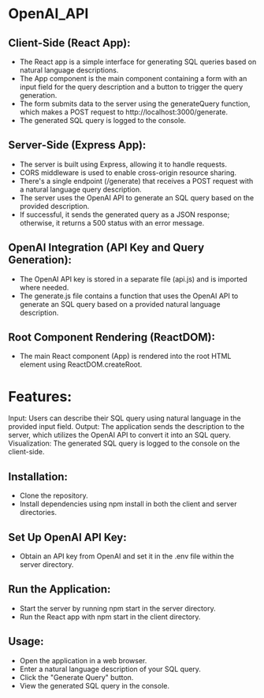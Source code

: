 # OpenAI_API

## Client-Side (React App):
- The React app is a simple interface for generating SQL queries based on natural language descriptions.
- The App component is the main component containing a form with an input field for the query description and a button to trigger the query generation.
- The form submits data to the server using the generateQuery function, which makes a POST request to http://localhost:3000/generate.
- The generated SQL query is logged to the console.

## Server-Side (Express App):
- The server is built using Express, allowing it to handle requests.
- CORS middleware is used to enable cross-origin resource sharing.
- There's a single endpoint (/generate) that receives a POST request with a natural language query description.
- The server uses the OpenAI API to generate an SQL query based on the provided description.
- If successful, it sends the generated query as a JSON response; otherwise, it returns a 500 status with an error message.

## OpenAI Integration (API Key and Query Generation):
- The OpenAI API key is stored in a separate file (api.js) and is imported where needed.
- The generate.js file contains a function that uses the OpenAI API to generate an SQL query based on a provided natural language description.

## Root Component Rendering (ReactDOM):
- The main React component (App) is rendered into the root HTML element using ReactDOM.createRoot.


# Features:
Input:
  Users can describe their SQL query using natural language in the provided input field.
Output: 
  The application sends the description to the server, which utilizes the OpenAI API to convert it into an SQL query.
Visualization: 
  The generated SQL query is logged to the console on the client-side.


## Installation:
- Clone the repository.
- Install dependencies using npm install in both the client and server directories.
  
## Set Up OpenAI API Key:
- Obtain an API key from OpenAI and set it in the .env file within the server directory.
  
## Run the Application:
- Start the server by running npm start in the server directory.
- Run the React app with npm start in the client directory.
  
## Usage:
- Open the application in a web browser.
- Enter a natural language description of your SQL query.
- Click the "Generate Query" button.
- View the generated SQL query in the console.
